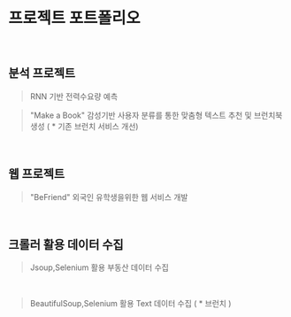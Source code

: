 # 프로젝트 포트폴리오

<br>

## 분석 프로젝트
> RNN 기반 전력수요량 예측

> "Make a Book" 
> 감성기반 사용자 분류를 통한 맞춤형 텍스트 추천 및 브런치북 생성 ( * 기존 브런치 서비스 개선)

<br>

## 웹 프로젝트
> "BeFriend"
> 외국인 유학생을위한 웹 서비스 개발

<br>

## 크롤러 활용 데이터 수집
> Jsoup,Selenium 활용 부동산 데이터 수집

<br>

> BeautifulSoup,Selenium 활용 Text 데이터 수집 ( * 브런치 )




